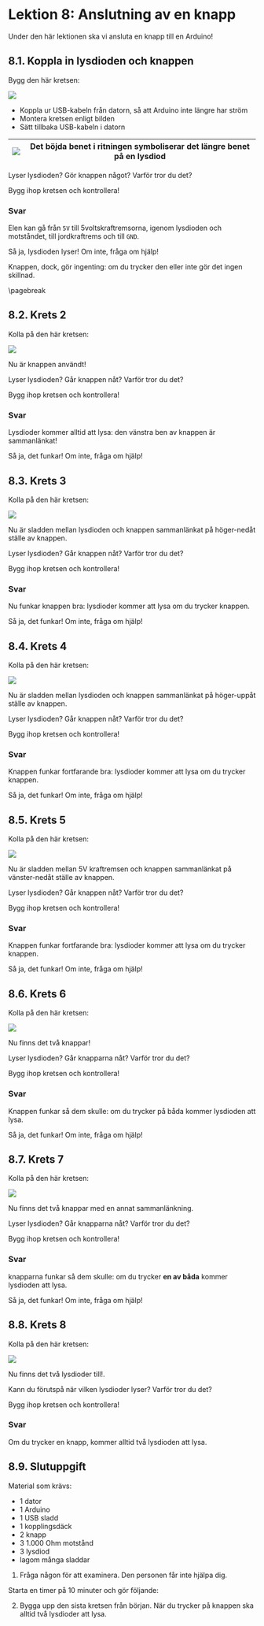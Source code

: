 # Lektion 8: Anslutning av en knapp

Under den här lektionen ska vi ansluta en knapp till en Arduino!

## 8.1. Koppla in lysdioden och knappen

Bygg den här kretsen:

![](anslutning_av_en_knapp_1.png)

 * Koppla ur USB-kabeln från datorn, så att Arduino inte längre har ström
 * Montera kretsen enligt bilden
 * Sätt tillbaka USB-kabeln i datorn

![](EmojiBowtie.png) | Det böjda benet i ritningen symboliserar det längre benet på en lysdiod
:-------------:|:----------------------------------------: 

Lyser lysdioden? Gör knappen något? Varför tror du det?

Bygg ihop kretsen och kontrollera!

### Svar

Elen kan gå från `5V` till 5voltskraftremsorna, igenom lysdioden och motståndet,
till jordkraftrems och till `GND`.

Så ja, lysdioden lyser! Om inte, fråga om hjälp!

Knappen, dock, gör ingenting: om du trycker den eller inte gör det ingen skillnad.

\pagebreak

## 8.2. Krets 2

Kolla på den här kretsen:

![](anslutning_av_en_knapp_2.png)

Nu är knappen användt! 

Lyser lysdioden? Går knappen nåt? Varför tror du det?

Bygg ihop kretsen och kontrollera!

### Svar

Lysdioder kommer alltid att lysa: den vänstra ben av knappen är sammanlänkat!

Så ja, det funkar! Om inte, fråga om hjälp!


## 8.3. Krets 3

Kolla på den här kretsen:

![](anslutning_av_en_knapp_3.png)

Nu är sladden mellan lysdioden och knappen sammanlänkat på höger-nedåt ställe av knappen. 

Lyser lysdioden? Går knappen nåt? Varför tror du det?

Bygg ihop kretsen och kontrollera!

### Svar

Nu funkar knappen bra: lysdioder kommer att lysa om du trycker knappen.

Så ja, det funkar! Om inte, fråga om hjälp!

## 8.4. Krets 4

Kolla på den här kretsen:

![](anslutning_av_en_knapp_4.png)

Nu är sladden mellan lysdioden och knappen sammanlänkat på höger-uppåt ställe av knappen. 

Lyser lysdioden? Går knappen nåt? Varför tror du det?

Bygg ihop kretsen och kontrollera!

### Svar

Knappen funkar fortfarande bra: lysdioder kommer att lysa om du trycker knappen.

Så ja, det funkar! Om inte, fråga om hjälp!

## 8.5. Krets 5

Kolla på den här kretsen:

![](anslutning_av_en_knapp_5.png)

Nu är sladden mellan 5V kraftremsen och knappen sammanlänkat på vänster-nedåt ställe av knappen. 

Lyser lysdioden? Går knappen nåt? Varför tror du det?

Bygg ihop kretsen och kontrollera!

### Svar

Knappen funkar fortfarande bra: lysdioder kommer att lysa om du trycker knappen.

Så ja, det funkar! Om inte, fråga om hjälp!

## 8.6. Krets 6

Kolla på den här kretsen:

![](anslutning_av_en_knapp_6.png)

Nu finns det två knappar!
 
Lyser lysdioden? Går knapparna nåt? Varför tror du det?

Bygg ihop kretsen och kontrollera!

### Svar

Knappen funkar så dem skulle: om du trycker på båda
kommer lysdioden att lysa.

Så ja, det funkar! Om inte, fråga om hjälp!

## 8.7. Krets 7

Kolla på den här kretsen:

![](anslutning_av_en_knapp_7.png)

Nu finns det två knappar med en annat sammanlänkning.
 
Lyser lysdioden? Går knapparna nåt? Varför tror du det?

Bygg ihop kretsen och kontrollera!

### Svar

knapparna funkar så dem skulle: om du trycker **en av båda**
kommer lysdioden att lysa.

Så ja, det funkar! Om inte, fråga om hjälp!


## 8.8. Krets 8

Kolla på den här kretsen:

![](anslutning_av_en_knapp_8.png)

Nu finns det två lysdioder till!.

Kann du förutspå när vilken lysdioder lyser? 
Varför tror du det?

Bygg ihop kretsen och kontrollera!

### Svar

Om du trycker en knapp, kommer alltid två lysdioden att lysa.


## 8.9. Slutuppgift

Material som krävs:

 * 1 dator
 * 1 Arduino
 * 1 USB sladd
 * 1 kopplingsdäck
 * 2 knapp
 * 3 1.000 Ohm motstånd
 * 3 lysdiod
 * lagom många sladdar

1. Fråga någon för att examinera. Den personen får inte hjälpa dig.

Starta en timer på 10 minuter och gör följande:

2. Bygga upp den sista kretsen från början. När du trycker på knappen ska alltid två lysdioder att lysa.
